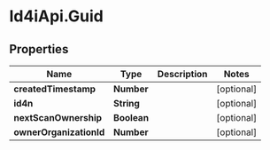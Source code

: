 # Id4iApi.Guid

## Properties
Name | Type | Description | Notes
------------ | ------------- | ------------- | -------------
**createdTimestamp** | **Number** |  | [optional] 
**id4n** | **String** |  | [optional] 
**nextScanOwnership** | **Boolean** |  | [optional] 
**ownerOrganizationId** | **Number** |  | [optional] 


